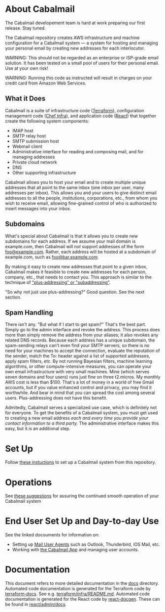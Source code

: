 # About Cabalmail

The Cabalmail developement team is hard at work preparing our first release. Stay tuned.

The Cabalmail repository creates AWS infrastructure and machine configuration for a Cabalmail system — a system for hosting and managing your personal email by creating new addresses for each interlocutor.

WARNING: This should not be regarded as an enterprise or ISP-grade email solution. It has been tested on a small pool of users for their personal email. Use at your own risk!

WARNING: Running this code as instructed will result in charges on your credit card from Amazon Web Services.

## What it Does

Cabalmail is a suite of infrastructure code ([Terraform](https://www.terraform.io/)), configuration management code ([Chef Infra](https://www.chef.io/)), and application code ([React](https://reactjs.org/)) that together create the following system components:

* IMAP host
* SMTP relay host
* SMTP submission host
* Webmail client
* Administrative interface for reading and composing mail, and for managing addresses
* Private cloud network
* DNS
* Other supporting infrastructure

Cabalmail allows you to host your email and to create multiple unique addresses that all point to the same inbox (one inbox per user, many addresses per inbox). This allows you and your users to give distinct email addresses to all the people, institutions, corporations, etc., from whom you wish to receive email, allowing fine-grained control of who is authorized to insert messages into your inbox.

## Subdomains

What's special about Cabalmail is that it allows you to create new subdomains for each address. If we assume your mail domain is example.com, then Cabalmail will *not* support addresses of the form foo@example.com. Rather, each address will be hosted at a subdomain of example.com, such as foo@bar.example.com.

By making it easy to create new addresses that point to a given inbox, Cabalmail makes it feasible to create new addresses for each person, company, etc., that needs to contact you. This approach is similar to the technique of ["plus-addressing" or "subaddressing"](https://tools.ietf.org/id/draft-newman-email-subaddr-01.html).

"So why not just use plus-addressing?" Good question. See the next section.

## Spam Handling

There isn't any. "But what if I start to get spam?" That's the best part. Simply go to the admin interface and revoke the address. This process does more than simply remove the address from your aliases; it also revokes any related DNS records. Because each address has a unique subdomain, the spam-sending relays can't even find your SMTP servers, so there is no need for your machines to accept the connection, evaluate the reputation of the sender, match the To: header against a list of supported addresses, apply spam filters, etc. By not running Bayesian filters, machine learning algorithms, or other compute-intensive measures, you can operate your own email infrastructure with very small machines. Mine (which serves seven domains and four users) runs just fine on three t2.micros. My monthly AWS cost is less than $100. That's a lot of money in a world of free Gmail accounts, but if you value enhanced control and privacy, you may find it worthwhile. And bear in mind that you can spread the cost among several users. Plus-addressing does not have this benefit.

Admitedly, Cabalmail serves a specialized use case, which is definitely not for everyone. To get the benefits of a Cabalmail system, you must get used to creating a new email address *each and every time you provide your contact information to a third party.* The administrative interface makes this easy, but it _is_ an additional step.

# Set Up

Follow [these instuctions](./setup.md) to set up a Cabalmail system from this repository.

# Operations

See [these suggestions](./operations.md) for assuring the continued smooth operation of your Cabalmail system

# End User Set Up and Day-to-day Use

See the linked docouments for information on:

* Setting up [Mail User Agents](./mua_setup.md) such as Outlook, Thunderbird, iOS Mail, etc.
* Working with [the Cabalmail App](./user_manual.md) and managing user accounts.

# Documentation

This document refers to more detailed documentation in the [docs](.) directory. Automated code documentation is generated for the Terraform code by [terraform-docs](https://github.com/terraform-docs/terraform-docs). See e.g. [terraform/infra/README.md](./terraform/infra/README.md). Automated code documentation is generated for the React code by [react-docgen](https://github.com/reactjs/react-docgen). These can be found in [react/admin/docs](./react/admin/docs).